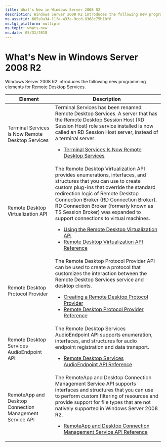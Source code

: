 ```yaml
---
title: What's New in Windows Server 2008 R2
description: Windows Server 2008 R2 introduces the following new programming elements for Remote Desktop Services.
ms.assetid: 605a9a34-11fa-433a-9ccd-8368c75b10f0
ms.tgt_platform: multiple
ms.topic: whats-new
ms.date: 05/31/2018
---
```


# What's New in Windows Server 2008 R2

Windows Server 2008 R2 introduces the following new programming elements for Remote Desktop Services.




| Element |Description |
|--|--|
| Terminal Services Is Now Remote Desktop Services<br /> | Terminal Services has been renamed Remote Desktop Services. A server that has the Remote Desktop Session Host (RD Session Host) role service installed is now called an RD Session Host server, instead of a terminal server.<br /><ul><li><a href="terminal-services-is-now-remote-desktop-services.md">Terminal Services Is Now Remote Desktop Services</a></li></ul> | 
| Remote Desktop Virtualization API<br /> | The Remote Desktop Virtualization API provides enumerations, interfaces, and structures that you can use to create custom plug-ins that override the standard redirection logic of Remote Desktop Connection Broker (RD Connection Broker). RD Connection Broker (formerly known as TS Session Broker) was expanded to support connections to virtual machines.<br /><ul><li><a href="using-the-remote-desktop-virtualization-api.md">Using the Remote Desktop Virtualization API</a></li><li><a href="terminal-services-virtualization-api-reference.md">Remote Desktop Virtualization API Reference</a></li></ul> | 
| Remote Desktop Protocol Provider<br /> | The Remote Desktop Protocol Provider API can be used to create a protocol that customizes the interaction between the Remote Desktop Services service and desktop clients.<br /><ul><li><a href="creating-a-custom-remote-protocol.md">Creating a Remote Desktop Protocol Provider</a></li><li><a href="custom-remote-protocol-reference.md">Remote Desktop Protocol Provider Reference</a></li></ul> | 
| Remote Desktop Services AudioEndpoint API<br /> | The Remote Desktop Services AudioEndpoint API supports enumeration, interfaces, and structures for audio endpoint registration and data transport.<br /><ul><li><a href="terminal-services-audioendpoint-api-reference.md">Remote Desktop Services AudioEndpoint API Reference</a></li></ul> | 
| RemoteApp and Desktop Connection Management Service API<br /> | The RemoteApp and Desktop Connection Management Service API supports interfaces and structures that you can use to perform custom filtering of resources and provide support for file types that are not natively supported in Windows Server 2008 R2.<br /><ul><li><a href="centralized-publishing-api-reference.md">RemoteApp and Desktop Connection Management Service API Reference</a></li></ul> | 




 

 

 





